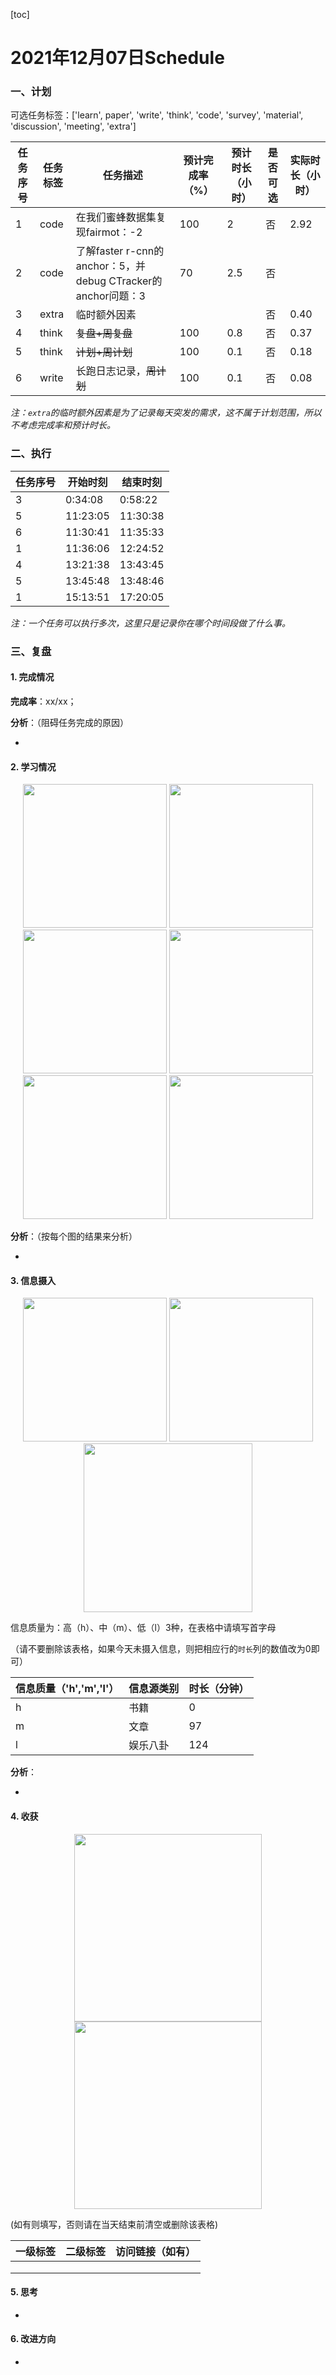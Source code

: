[toc]

# 2021年12月07日Schedule

### 一、计划

可选任务标签：['learn', paper', 'write', 'think', 'code', 'survey', 'material', 'discussion', 'meeting', 'extra']

| 任务序号 | 任务标签 | 任务描述                                                     | 预计完成率（%） | 预计时长（小时） | 是否可选 | 实际时长（小时） |
| -------- | -------- | ------------------------------------------------------------ | --------------- | ---------------- | -------- | ---------------- |
|1|code|在我们蜜蜂数据集复现fairmot：-2|100|2|否|2.92|
| 2        | code     | 了解faster r-cnn的 anchor：5，并debug CTracker的anchor问题：3 | 70              | 2.5              | 否       |                  |
|3|extra|临时额外因素|||否|0.40|
|4|think|~~复盘+周复盘~~|100|0.8|否|0.37|
|5|think|~~计划+周计划~~|100|0.1|否|0.18|
|6|write|长跑日志记录，~~周计划~~|100|0.1|否|0.08|

*注：`extra`的临时额外因素是为了记录每天突发的需求，这不属于计划范围，所以不考虑完成率和预计时长。*

### 二、执行

| 任务序号 | 开始时刻 | 结束时刻 |
| -------- | -------- | -------- |
| 3        | 0:34:08  | 0:58:22  |
| 5        | 11:23:05 | 11:30:38 |
| 6        | 11:30:41 | 11:35:33 |
| 1        | 11:36:06 | 12:24:52 |
| 4        | 13:21:38 | 13:43:45 |
| 5        | 13:45:48 | 13:48:46 |
| 1        | 15:13:51 | 17:20:05 |

*注：一个任务可以执行多次，这里只是记录你在哪个时间段做了什么事。*

### 三、复盘

#### 1. 完成情况

**完成率**：xx/xx；

**分析**：（阻碍任务完成的原因）

- 

#### 2. 学习情况
<center class='half'>
<img src='https://gitee.com/holmescao/figure-bed/raw/master/img/2021-12-08_10-46-06_Figure1-activate-bar-20211207_20211207.png' width='230;' />
<img src='https://gitee.com/holmescao/figure-bed/raw/master/img/2021-12-08_10-46-25_Figure2-activate-waterfall-20211201_20211207.png' width='230;' />
<img src='https://gitee.com/holmescao/figure-bed/raw/master/img/2021-12-08_10-46-29_Figure3-activate-bar-20211108_20211207.png' width='230;' />
<img src='https://gitee.com/holmescao/figure-bed/raw/master/img/2021-12-08_10-46-32_Figure4-investment-pie-20211108_20211207.png' width='230;' />
<img src='https://gitee.com/holmescao/figure-bed/raw/master/img/2021-12-08_10-46-35_Figure5-activate-brokenbarh-20211201_20211207.png' width='230;' />
<img src='https://gitee.com/holmescao/figure-bed/raw/master/img/2021-12-08_10-46-38_Figure6-activate-predict-bar-20211207_20211207.png' width='230;' />
</center>

**分析**：（按每个图的结果来分析）

- 

#### 3. 信息摄入
<center class='half'>
<img src='https://gitee.com/holmescao/figure-bed/raw/master/img/2021-12-08_10-46-42_Figure1-dayinformation-pie-20211207_20211207.png' width='230;' />
<img src='https://gitee.com/holmescao/figure-bed/raw/master/img/2021-12-08_10-46-45_Figure2-dayinformation-stackbar-20211207_20211207.png' width='230;' />
<img src='https://gitee.com/holmescao/figure-bed/raw/master/img/2021-12-08_10-46-49_Figure3-monthinformation-stackbar-20211108_20211207.png' width='270;' />
</center>

信息质量为：高（h）、中（m）、低（l）3种，在表格中请填写首字母

（请不要删除该表格，如果今天未摄入信息，则把相应行的`时长`列的数值改为0即可）

| 信息质量（'h','m','l'） | 信息源类别 | 时长（分钟） |
| ----------------------- | ---------- | ------------ |
| h                       | 书籍       | 0            |
| m                       | 文章       | 97           |
| l                       | 娱乐八卦   | 124          |

**分析**：

- 

#### 4. 收获
<center class='half'>
<img src='https://gitee.com/holmescao/figure-bed/raw/master/img/2021-12-08_10-46-54_Figure1-harvest-cloud-20201208_20211207.png' width='300;' />
<img src='https://gitee.com/holmescao/figure-bed/raw/master/img/2021-12-08_10-46-57_Figure2-harvest-vbar-20201208_20211207.png' width='300;' />
</center>

(如有则填写，否则请在当天结束前清空或删除该表格)

| 一级标签 | 二级标签 | 访问链接（如有） |
| -------- | -------- | ---------------- |
|          |          |                  |
|          |          |                  |
|          |          |                  |

#### 5. 思考

- 

#### 6. 改进方向

- 